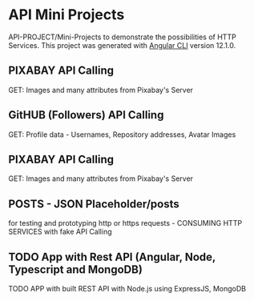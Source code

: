 # API Mini Projects

API-PROJECT/Mini-Projects to demonstrate the possibilities of HTTP Services.
This project was generated with [Angular CLI](https://github.com/angular/angular-cli) version 12.1.0.

## PIXABAY API Calling

GET: Images and many attributes from Pixabay's Server

## GitHUB (Followers) API Calling

GET: Profile data - Usernames, Repository
    addresses, Avatar Images

## PIXABAY API Calling

GET: Images and many attributes from Pixabay's Server

## POSTS - JSON Placeholder/posts

 for testing and prototyping http or https requests - CONSUMING HTTP SERVICES with fake API Calling
    
## TODO App with Rest API (Angular, Node, Typescript and MongoDB)

TODO APP with built REST API with Node.js using ExpressJS, MongoDB
